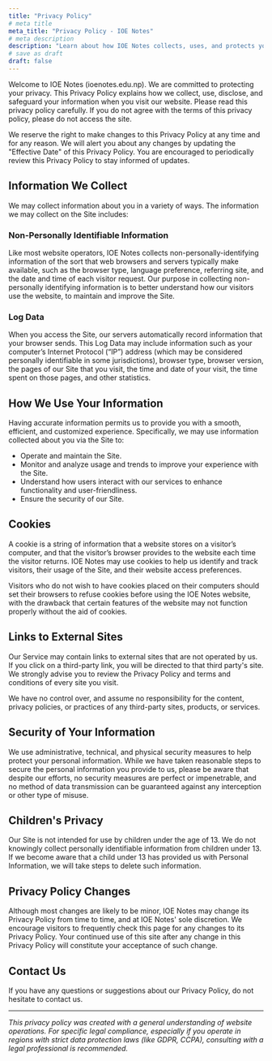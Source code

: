 ```yaml
---
title: "Privacy Policy"
# meta title
meta_title: "Privacy Policy - IOE Notes"
# meta description
description: "Learn about how IOE Notes collects, uses, and protects your personal information."
# save as draft
draft: false
---
```


Welcome to IOE Notes (ioenotes.edu.np). We are committed to protecting your privacy. This Privacy Policy explains how we collect, use, disclose, and safeguard your information when you visit our website. Please read this privacy policy carefully. If you do not agree with the terms of this privacy policy, please do not access the site.

We reserve the right to make changes to this Privacy Policy at any time and for any reason. We will alert you about any changes by updating the "Effective Date" of this Privacy Policy. You are encouraged to periodically review this Privacy Policy to stay informed of updates.

## Information We Collect

We may collect information about you in a variety of ways. The information we may collect on the Site includes:

### Non-Personally Identifiable Information
Like most website operators, IOE Notes collects non-personally-identifying information of the sort that web browsers and servers typically make available, such as the browser type, language preference, referring site, and the date and time of each visitor request. Our purpose in collecting non-personally identifying information is to better understand how our visitors use the website, to maintain and improve the Site.

### Log Data
When you access the Site, our servers automatically record information that your browser sends. This Log Data may include information such as your computer’s Internet Protocol (“IP”) address (which may be considered personally identifiable in some jurisdictions), browser type, browser version, the pages of our Site that you visit, the time and date of your visit, the time spent on those pages, and other statistics.

## How We Use Your Information

Having accurate information permits us to provide you with a smooth, efficient, and customized experience. Specifically, we may use information collected about you via the Site to:
- Operate and maintain the Site.
- Monitor and analyze usage and trends to improve your experience with the Site.
- Understand how users interact with our services to enhance functionality and user-friendliness.
- Ensure the security of our Site.

## Cookies

A cookie is a string of information that a website stores on a visitor’s computer, and that the visitor’s browser provides to the website each time the visitor returns. IOE Notes may use cookies to help us identify and track visitors, their usage of the Site, and their website access preferences.

Visitors who do not wish to have cookies placed on their computers should set their browsers to refuse cookies before using the IOE Notes website, with the drawback that certain features of the website may not function properly without the aid of cookies.

## Links to External Sites

Our Service may contain links to external sites that are not operated by us. If you click on a third-party link, you will be directed to that third party's site. We strongly advise you to review the Privacy Policy and terms and conditions of every site you visit.

We have no control over, and assume no responsibility for the content, privacy policies, or practices of any third-party sites, products, or services.

## Security of Your Information

We use administrative, technical, and physical security measures to help protect your personal information. While we have taken reasonable steps to secure the personal information you provide to us, please be aware that despite our efforts, no security measures are perfect or impenetrable, and no method of data transmission can be guaranteed against any interception or other type of misuse.

## Children's Privacy

Our Site is not intended for use by children under the age of 13. We do not knowingly collect personally identifiable information from children under 13. If we become aware that a child under 13 has provided us with Personal Information, we will take steps to delete such information.

## Privacy Policy Changes

Although most changes are likely to be minor, IOE Notes may change its Privacy Policy from time to time, and at IOE Notes' sole discretion. We encourage visitors to frequently check this page for any changes to its Privacy Policy. Your continued use of this site after any change in this Privacy Policy will constitute your acceptance of such change.

## Contact Us

If you have any questions or suggestions about our Privacy Policy, do not hesitate to contact us.

---

*This privacy policy was created with a general understanding of website operations. For specific legal compliance, especially if you operate in regions with strict data protection laws (like GDPR, CCPA), consulting with a legal professional is recommended.*
